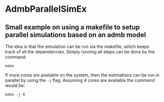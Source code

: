 # AdmbParallelSimEx
## Small example on using a makefile to setup parallel simulations based on an admb model

The idea is that the simulation can be run via the makefile, which keeps track of all the dependencies. Simply running all steps can be done by the command: 
```
make
```

If more cores are available on the system, then the estimations can be run in parallel by using the ` -j ` flag. Assuming 4 cores are available the command would be: 
```
make -j 4
```


 
